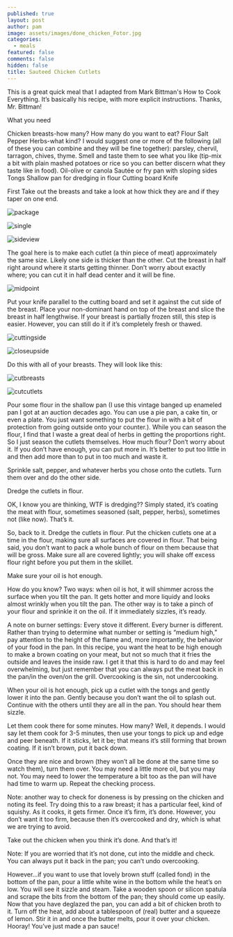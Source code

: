 ```yaml
---
published: true
layout: post
author: pam
image: assets/images/done_chicken_Fotor.jpg
categories:
  - meals
featured: false
comments: false
hidden: false
title: Sauteed Chicken Cutlets
---
```

This is a great quick meal that I adapted from Mark Bittman's How to Cook Everything. It’s basically his recipe, with more explicit instructions. Thanks, Mr. Bittman!

What you need

Chicken breasts-how many?  How many do you want to eat?
Flour
Salt
Pepper
Herbs-what kind?  I would suggest one or more of the following (all of these you can combine and they will be fine together): parsley, chervil, tarragon, chives, thyme. Smell and taste them to see what you like (tip-mix a bit with plain mashed potatoes or rice so you can better discern what they taste like in food).
Oil-olive or canola
Sautée or fry pan with sloping sides
Tongs
Shallow pan for dredging in flour
Cutting board
Knife

First
Take out the breasts and take a look at how thick they are and if they taper on one end.  

![package](/assets/images/Breasts_in_package_Fotor.jpg)

![single](/assets/images/Single_breast_Fotor.jpg)

![sideview](/assets/images/Side_view_chicken_Fotor.jpg)

The goal here is to make each cutlet (a thin piece of meat) approximately the same size.  Likely one side is thicker than the other. Cut the breast in half right around where it starts getting thinner.  Don’t worry about exactly where; you can cut it in half dead center and it will be fine.

![midpoint](/assets/images/Breast_midpoint_Fotor.jpg)

Put your knife parallel to the cutting board and set it against the cut side of the breast. Place your non-dominant hand on top of the breast and slice the breast in half lengthwise. If your breast is partially frozen still, this step is easier.  However, you can still do it if it’s completely fresh or thawed.

![cuttingside](/assets/images/Cutting_breast_side_view_Fotor.jpg)

![closeupside](/assets/images/Closeup_side_view_Fotor.jpg)

Do this with all of your breasts. They will look like this:

![cutbreasts](/assets/images/Cut_breasts_Fotor.jpg)

![cutcutlets](/assets/images/Cut_cutlets_Fotor.jpg)

Pour some flour in the shallow pan (I use this vintage banged up enameled pan I got at an auction decades ago. You can use a pie pan, a cake tin, or even a plate.  You just want something to put the flour in with a bit of protection from going outside onto your counter.). While you can season the flour, I find that I waste a great deal of herbs in getting the proportions right.  So I just season the cutlets themselves. How much flour?  Don’t worry about it.  If you don’t have enough, you can put more in.  It’s better to put too little in and then add more than to put in too much and waste it.

Sprinkle salt, pepper, and whatever herbs you chose onto the cutlets.  Turn them over and do the other side.

Dredge the cutlets in flour.

OK, I know you are thinking, WTF is dredging??  Simply stated, it’s coating the meat with flour, sometimes seasoned (salt, pepper, herbs), sometimes not (like now).  That’s it.

So, back to it. Dredge the cutlets in flour.  Put the chicken cutlets one at a time in the flour, making sure all surfaces are covered in flour.  That being said, you don’t want to pack a whole bunch of flour on them because that will be gross.  Make sure all are covered lightly; you will shake off excess flour right before you put them in the skillet.

Make sure your oil is hot enough.

How do you know?  Two ways: when oil is hot, it will shimmer across the surface when you tilt the pan.  It gets hotter and more liquidy and looks almost wrinkly when you tilt the pan. The other way is to take a pinch of your flour and sprinkle it on the oil.  If it immediately sizzles, it’s ready.

A note on burner settings: Every stove it different.  Every burner is different.  Rather than trying to determine what number or setting is “medium high,” pay attention to the height of the flame and, more importantly, the behavior of your food in the pan.  In this recipe, you want the heat to be high enough to make a brown coating on your meat, but not so much that it fries the outside and leaves the inside raw.  I get it that this is hard to do and may feel overwhelming, but just remember that you can always put the meat back in the pan/in the oven/on the grill.  Overcooking is the sin, not undercooking. 

When your oil is hot enough, pick up a cutlet with the tongs and gently lower it into the pan.  Gently because you don’t want the oil to splash out.  Continue with the others until they are all in the pan.  You should hear them sizzle. 

Let them cook there for some minutes. How many?  Well, it depends. I would say let them cook for 3-5 minutes, then use your tongs to pick up and edge and peer beneath. If it sticks, let it be; that means it’s still forming that brown coating.  If it isn’t brown, put it back down.

Once they are nice and brown (they won’t all be done at the same time so watch them), turn them over.  You may need a little more oil, but you may not.  You may need to lower the temperature a bit too as the pan will have had time to warm up. Repeat the checking process.

Note: another way to check for doneness is by pressing on the chicken and noting its feel.  Try doing this to a raw breast; it has a particular feel, kind of squishy.  As it cooks, it gets firmer.  Once it’s firm, it’s done.  However, you don’t want it too firm, because then it’s overcooked and dry, which is what we are trying to avoid.

Take out the chicken when you think it’s done. And that’s it! 

Note: If you are worried that it’s not done, cut into the middle and check.  You can always put it back in the pan; you can’t undo overcooking.

However…if you want to use that lovely brown stuff (called fond) in the bottom of the pan, pour a little white wine in the bottom while the heat’s on low.  You will see it sizzle and steam. Take a wooden spoon or silicon spatula and scrape the bits from the bottom of the pan; they should come up easily.  Now that you have deglazed the pan, you can add a bit of chicken broth to it.  Turn off the heat, add about a tablespoon of (real) butter and a squeeze of lemon.  Stir it in and once the butter melts, pour it over your chicken.  Hooray!  You’ve just made a pan sauce!


